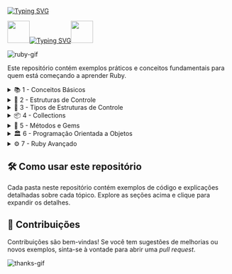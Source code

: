 [![Typing SVG](https://readme-typing-svg.herokuapp.com?font=Oswald&weight=500&size=30&pause=1000&color=C00F0F&width=435&lines=Seja+Bem+Vindo;Bora+Aprender+Ruby)](https://git.io/typing-svg)

<img align="margin-rigth: 100px;" src="https://static.wikia.nocookie.net/tibia/images/a/a9/Giant_Ruby.gif/revision/latest?cb=20181107134532&path-prefix=en&format=original" width="50" height="50">[![Typing SVG](https://readme-typing-svg.herokuapp.com?font=Oswald&weight=500&size=30&pause=1000&color=C00F0F&center=true&vCenter=true&width=435&lines=Aprendendo+Ruby+)](https://git.io/typing-svg)<img align="margin-left: 100px;" src="https://static.wikia.nocookie.net/tibia/images/a/a9/Giant_Ruby.gif/revision/latest?cb=20181107134532&path-prefix=en&format=original" width="50" height="50">

![ruby-gif](https://media1.giphy.com/media/v1.Y2lkPTc5MGI3NjExZTBtM2U4eXUyN2tpbWpoYmpzdWVyZWc1ZTE1YWlhbmRqMzY2ZWFkbiZlcD12MV9pbnRlcm5hbF9naWZfYnlfaWQmY3Q9Zw/FoVzfcqCDSb7zCynOp/giphy.webp)

Este repositório contém exemplos práticos e conceitos fundamentais para quem está começando a aprender Ruby.

<details>
<summary>📚 1 - Conceitos Básicos</summary>

- 💡 **Tipos de Dados**
  - 🔢 Integer
  - 🤖 Boolean
  - 🔣 Float
  - 🗃️ Array
  - 🔖 Symbol
  - 🗄️ Hash
- ➕ **Operadores**
- 🧱 **Estruturas Básicas**

</details>

<details>
<summary>🔄 2 - Estruturas de Controle</summary>

- ✅ `if` e `else`
- 🚦 `elsif`
- 🚫 `unless`
- 🎛️ `case`
- 🔁 Estruturas de Controle Aninhadas

</details>

<details>
<summary>🔄 3 - Tipos de Estruturas de Controle</summary>

- ➿ `for`
- 🔁 `while`
- ⏳ `until`
- 🔂 `loop`
- ⏲️ `times`

</details>

<details>
<summary>📦 4 - Collections</summary>

- 📚 Arrays
- 📁 Hashes
- 🔄 Iterações com Collections

</details>

<details>
<summary>🔧 5 - Métodos e Gems</summary>

- 🛠️ Definindo Métodos
- 💎 Utilizando Gems
- ❓ Métodos Predicados

</details>

<details>
<summary>🏛️ 6 - Programação Orientada a Objetos</summary>

- 🏗️ Classes e Objetos
- 🧬 Herança
- 🧩 Polimorfismo
- 🕵️ Escopo de Variáveis

</details>

<details>
<summary>⚙️ 7 - Ruby Avançado</summary>

- 🧠 **Métodos Dinâmicos**
  - `method_missing`
  - `self`
  - `lambda`
  - `times`

- 🔄 **Blocos de Código**
  - `block`

- 🧩 **Módulos**
  - `modules`

- 🔍 **Expressões Regulares (Regex)**
  - `regex`

- ⏲️ **Método `times`**
  - `times`

- 📂 **Manipulação de Arquivos**
  - Leitura e escrita de arquivos
  - Manipulação de caminhos
</details>

## 🛠️ Como usar este repositório

Cada pasta neste repositório contém exemplos de código e explicações detalhadas sobre cada tópico. Explore as seções acima e clique para expandir os detalhes.

## 🤝 Contribuições

Contribuições são bem-vindas! Se você tem sugestões de melhorias ou novos exemplos, sinta-se à vontade para abrir uma *pull request*.

![thanks-gif](https://media3.giphy.com/media/v1.Y2lkPTc5MGI3NjExaDhyMTR4ZnB6NHd4MjYzaTI4d2o3a2pua2c3OW5sc3NudWp4aGdweSZlcD12MV9pbnRlcm5hbF9naWZfYnlfaWQmY3Q9Zw/MT5UUV1d4CXE2A37Dg/giphy.webp)
